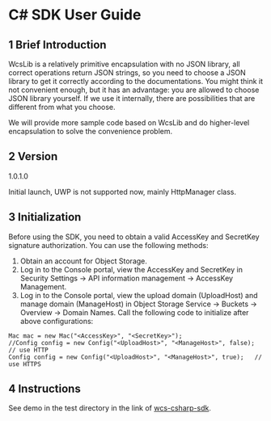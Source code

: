 # C# SDK User Guide

## 1 Brief Introduction

WcsLib is a relatively primitive encapsulation with no JSON library, all correct operations return JSON strings, so you need to choose a JSON library to get it correctly according to the documentations. You might think it not convenient enough, but it has an advantage: you are allowed to choose JSON library yourself. If we use it internally, there are possibilities that are different from what you choose.

We will provide more sample code based on WcsLib and do higher-level encapsulation to solve the convenience problem.

## 2 Version

1.0.1.0

Initial launch, UWP is not supported now, mainly HttpManager class.


## 3 Initialization

Before using the SDK, you need to obtain a valid AccessKey and SecretKey signature authorization.
You can use the following methods:
1. Obtain an account for Object Storage.
2. Log in to the Console portal, view the AccessKey and SecretKey in Security Settings ->  API information management -> AccessKey Management.
3. Log in to the Console portal, view the upload domain (UploadHost) and manage domain (ManageHost)  in Object Storage Service -> Buckets -> Overview -> Domain Names.
Call the following code to initialize after above configurations:

```
Mac mac = new Mac("<AccessKey>", "<SecretKey>");
//Config config = new Config("<UploadHost>", "<ManageHost>", false);	// use HTTP
Config config = new Config("<UploadHost>", "<ManageHost>", true);	// use HTTPS
```

## 4 Instructions

See demo in the test directory in the link of [wcs-csharp-sdk](wcs-csharp-sdk).

